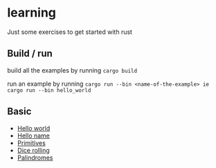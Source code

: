 # learning
Just some exercises to get started with rust

## Build / run
build all the examples by running
`cargo build`

run an example by running
`cargo run --bin <name-of-the-example>
ie  cargo run --bin hello_world`

## Basic
* [Hello world](./src/bin/hello_world.rs)
* [Hello name](./src/bin/hello_name.rs)
* [Primitives](./src/bin/primitives.rs)
* [Dice rolling](./src/bin/dice_roll.rs)
* [Palindromes](./src/bin/palindromes.rs)

